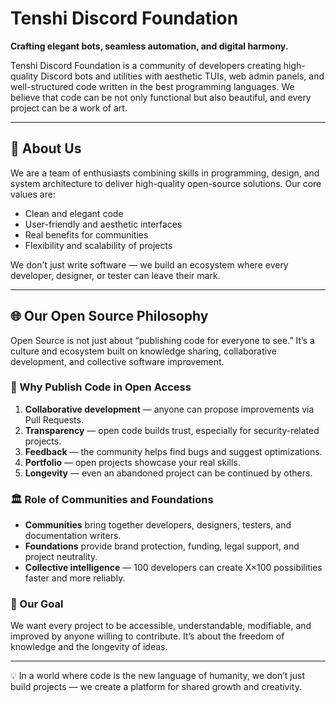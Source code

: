 # Tenshi Discord Foundation

**Crafting elegant bots, seamless automation, and digital harmony.**

Tenshi Discord Foundation is a community of developers creating high-quality Discord bots and utilities with aesthetic TUIs, web admin panels, and well-structured code written in the best programming languages. We believe that code can be not only functional but also beautiful, and every project can be a work of art.

---

## 👥 About Us
We are a team of enthusiasts combining skills in programming, design, and system architecture to deliver high-quality open-source solutions. Our core values are:
- Clean and elegant code
- User-friendly and aesthetic interfaces
- Real benefits for communities
- Flexibility and scalability of projects

We don't just write software — we build an ecosystem where every developer, designer, or tester can leave their mark.

---

## 🌐 Our Open Source Philosophy

Open Source is not just about “publishing code for everyone to see.” It’s a culture and ecosystem built on knowledge sharing, collaborative development, and collective software improvement.

### 📌 Why Publish Code in Open Access
1. **Collaborative development** — anyone can propose improvements via Pull Requests.
2. **Transparency** — open code builds trust, especially for security-related projects.
3. **Feedback** — the community helps find bugs and suggest optimizations.
4. **Portfolio** — open projects showcase your real skills.
5. **Longevity** — even an abandoned project can be continued by others.

### 🏛 Role of Communities and Foundations
- **Communities** bring together developers, designers, testers, and documentation writers.
- **Foundations** provide brand protection, funding, legal support, and project neutrality.
- **Collective intelligence** — 100 developers can create X×100 possibilities faster and more reliably.

### 📖 Our Goal
We want every project to be accessible, understandable, modifiable, and improved by anyone willing to contribute. It’s about the freedom of knowledge and the longevity of ideas.

---

💡 In a world where code is the new language of humanity, we don’t just build projects — we create a platform for shared growth and creativity.
